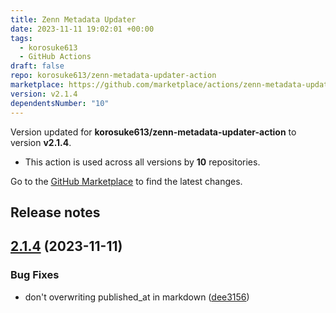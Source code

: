 ```yaml
---
title: Zenn Metadata Updater
date: 2023-11-11 19:02:01 +00:00
tags:
  - korosuke613
  - GitHub Actions
draft: false
repo: korosuke613/zenn-metadata-updater-action
marketplace: https://github.com/marketplace/actions/zenn-metadata-updater
version: v2.1.4
dependentsNumber: "10"
---
```



Version updated for **korosuke613/zenn-metadata-updater-action** to version **v2.1.4**.
- This action is used across all versions by **10** repositories.

Go to the [GitHub Marketplace](https://github.com/marketplace/actions/zenn-metadata-updater) to find the latest changes.

## Release notes

## [2.1.4](https://github.com/korosuke613/zenn-metadata-updater-action/compare/v2.1.3...v2.1.4) (2023-11-11)


### Bug Fixes

* don't overwriting published_at in markdown ([dee3156](https://github.com/korosuke613/zenn-metadata-updater-action/commit/dee31564f8affded0d1f5ab77b0bebadb75f09c2))

